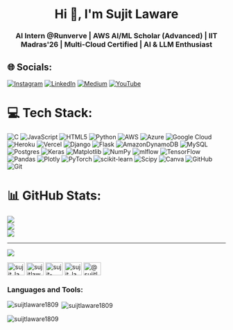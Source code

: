 <h1 align="center">Hi 👋, I'm Sujit Laware</h1>
<h3 align="center">AI Intern @Runverve | AWS AI/ML Scholar (Advanced) | IIT Madras'26 | Multi-Cloud Certified | AI & LLM Enthusiast</h3>


## 🌐 Socials:
[![Instagram](https://img.shields.io/badge/Instagram-%23E4405F.svg?logo=Instagram&logoColor=white)](https://instagram.com/sujit.undefined) [![LinkedIn](https://img.shields.io/badge/LinkedIn-%230077B5.svg?logo=linkedin&logoColor=white)](https://linkedin.com/in/sujit-laware) [![Medium](https://img.shields.io/badge/Medium-12100E?logo=medium&logoColor=white)](https://medium.com/@sujitlaware) [![YouTube](https://img.shields.io/badge/YouTube-%23FF0000.svg?logo=YouTube&logoColor=white)](https://youtube.com/@sujitlaware) 

# 💻 Tech Stack:
![C](https://img.shields.io/badge/c-%2300599C.svg?style=for-the-badge&logo=c&logoColor=white) ![JavaScript](https://img.shields.io/badge/javascript-%23323330.svg?style=for-the-badge&logo=javascript&logoColor=%23F7DF1E) ![HTML5](https://img.shields.io/badge/html5-%23E34F26.svg?style=for-the-badge&logo=html5&logoColor=white) ![Python](https://img.shields.io/badge/python-3670A0?style=for-the-badge&logo=python&logoColor=ffdd54) ![AWS](https://img.shields.io/badge/AWS-%23FF9900.svg?style=for-the-badge&logo=amazon-aws&logoColor=white) ![Azure](https://img.shields.io/badge/azure-%230072C6.svg?style=for-the-badge&logo=microsoftazure&logoColor=white) ![Google Cloud](https://img.shields.io/badge/GoogleCloud-%234285F4.svg?style=for-the-badge&logo=google-cloud&logoColor=white) ![Heroku](https://img.shields.io/badge/heroku-%23430098.svg?style=for-the-badge&logo=heroku&logoColor=white) ![Vercel](https://img.shields.io/badge/vercel-%23000000.svg?style=for-the-badge&logo=vercel&logoColor=white) ![Django](https://img.shields.io/badge/django-%23092E20.svg?style=for-the-badge&logo=django&logoColor=white) ![Flask](https://img.shields.io/badge/flask-%23000.svg?style=for-the-badge&logo=flask&logoColor=white) ![AmazonDynamoDB](https://img.shields.io/badge/Amazon%20DynamoDB-4053D6?style=for-the-badge&logo=Amazon%20DynamoDB&logoColor=white) ![MySQL](https://img.shields.io/badge/mysql-4479A1.svg?style=for-the-badge&logo=mysql&logoColor=white) ![Postgres](https://img.shields.io/badge/postgres-%23316192.svg?style=for-the-badge&logo=postgresql&logoColor=white) ![Keras](https://img.shields.io/badge/Keras-%23D00000.svg?style=for-the-badge&logo=Keras&logoColor=white) ![Matplotlib](https://img.shields.io/badge/Matplotlib-%23ffffff.svg?style=for-the-badge&logo=Matplotlib&logoColor=black) ![NumPy](https://img.shields.io/badge/numpy-%23013243.svg?style=for-the-badge&logo=numpy&logoColor=white) ![mlflow](https://img.shields.io/badge/mlflow-%23d9ead3.svg?style=for-the-badge&logo=numpy&logoColor=blue) ![TensorFlow](https://img.shields.io/badge/TensorFlow-%23FF6F00.svg?style=for-the-badge&logo=TensorFlow&logoColor=white) ![Pandas](https://img.shields.io/badge/pandas-%23150458.svg?style=for-the-badge&logo=pandas&logoColor=white) ![Plotly](https://img.shields.io/badge/Plotly-%233F4F75.svg?style=for-the-badge&logo=plotly&logoColor=white) ![PyTorch](https://img.shields.io/badge/PyTorch-%23EE4C2C.svg?style=for-the-badge&logo=PyTorch&logoColor=white) ![scikit-learn](https://img.shields.io/badge/scikit--learn-%23F7931E.svg?style=for-the-badge&logo=scikit-learn&logoColor=white) ![Scipy](https://img.shields.io/badge/SciPy-%230C55A5.svg?style=for-the-badge&logo=scipy&logoColor=%white) ![Canva](https://img.shields.io/badge/Canva-%2300C4CC.svg?style=for-the-badge&logo=Canva&logoColor=white) ![GitHub](https://img.shields.io/badge/github-%23121011.svg?style=for-the-badge&logo=github&logoColor=white) ![Git](https://img.shields.io/badge/git-%23F05033.svg?style=for-the-badge&logo=git&logoColor=white)
# 📊 GitHub Stats:
![](https://github-readme-stats.vercel.app/api?username=sujitlaware1809&theme=dark&hide_border=false&include_all_commits=false&count_private=false)<br/>
![](https://github-readme-streak-stats.herokuapp.com/?user=sujitlaware1809&theme=dark&hide_border=false)<br/>
![](https://github-readme-stats.vercel.app/api/top-langs/?username=sujitlaware1809&theme=dark&hide_border=false&include_all_commits=false&count_private=false&layout=compact)

---
[![](https://visitcount.itsvg.in/api?id=sujitlaware1809&icon=0&color=0)](https://visitcount.itsvg.in)

<!-- Proudly created with GPRM ( https://gprm.itsvg.in ) -->
<a href="https://dev.to/sujit_laware1" target="blank"><img align="center" src="https://raw.githubusercontent.com/rahuldkjain/github-profile-readme-generator/master/src/images/icons/Social/devto.svg" alt="sujit_laware1" height="30" width="40" /></a>
<a href="https://twitter.com/sujitlaware" target="blank"><img align="center" src="https://raw.githubusercontent.com/rahuldkjain/github-profile-readme-generator/master/src/images/icons/Social/twitter.svg" alt="sujitlaware" height="30" width="40" /></a>
<a href="https://linkedin.com/in/sujit-laware" target="blank"><img align="center" src="https://raw.githubusercontent.com/rahuldkjain/github-profile-readme-generator/master/src/images/icons/Social/linked-in-alt.svg" alt="sujit-laware" height="30" width="40" /></a>
<a href="https://instagram.com/sujit_laware1809" target="blank"><img align="center" src="https://raw.githubusercontent.com/rahuldkjain/github-profile-readme-generator/master/src/images/icons/Social/instagram.svg" alt="sujit_laware1809" height="30" width="40" /></a>
<a href="https://medium.com/@sujitlaware" target="blank"><img align="center" src="https://raw.githubusercontent.com/rahuldkjain/github-profile-readme-generator/master/src/images/icons/Social/medium.svg" alt="@sujitlaware" height="30" width="40" /></a>
</p>

<h3 align="left">Languages and Tools:</h3>
<p align="left">
  <!-- Your tools and languages icons here -->
</p>

<p><img align="left" src="https://github-readme-stats.vercel.app/api/top-langs?username=suijtlaware1809&show_icons=true&locale=en&layout=compact" alt="suijtlaware1809" /></p>

<p>&nbsp;<img align="center" src="https://github-readme-stats.vercel.app/api?username=suijtlaware1809&show_icons=true&locale=en" alt="suijtlaware1809" /></p>

<p><img align="center" src="https://github-readme-streak-stats.herokuapp.com/?user=suijtlaware1809&" alt="suijtlaware1809" /></p>
